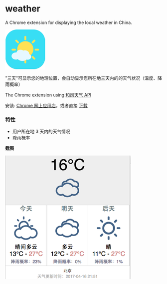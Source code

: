 # weather

A Chrome extension for displaying the local weather in China.

![Weather logo](https://github.com/timleenights/weather/blob/master/images/icon128.png)


"三天"可显示您的地理位置，会自动显示您所在地三天内的的天气状况（温度、降雨概率）

The Chrome extension using [和风天气 API](https://www.heweather.com/documents)

安装: [Chrome 网上应用店]()，或者直接 [下载](https://github.com/timleenights/weather/blob/master/weather.crx)

### 特性

 - 用户所在地 3 天内的天气情况
 - 降雨概率

**截图**

![screenshot](screenshot.png)
